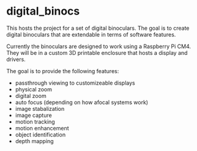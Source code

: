 # digital_binocs
This hosts the project for a set of digital binoculars.  The goal is to create digital binoculars that are extendable in terms of software features.

Currently the binoculars are designed to work using a Raspberry Pi CM4.  They will be in a custom 3D printable enclosure that hosts a display and drivers.

The goal is to provide the following features:
- passthrough viewing to customizeable displays
- physical zoom
- digital zoom
- auto focus (depending on how afocal systems work)
- image stabalization
- image capture
- motion tracking
- motion enhancement
- object identification
- depth mapping